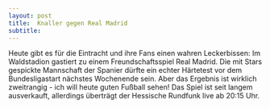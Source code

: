 ```yaml
---
layout: post
title:  Knaller gegen Real Madrid
subtitle:  
---
```


Heute gibt es für die Eintracht und ihre Fans einen wahren Leckerbissen: Im Waldstadion gastiert zu einem Freundschaftsspiel Real Madrid. Die mit Stars gespickte Mannschaft der Spanier dürfte ein echter Härtetest vor dem Bundesligastart nächstes Wochenende sein. Aber das Ergebnis ist wirklich zweitrangig - ich will heute guten Fußball sehen! Das Spiel ist seit langem ausverkauft, allerdings überträgt der Hessische Rundfunk live ab 20:15 Uhr.


